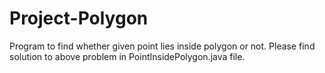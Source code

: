 # Project-Polygon
Program to find whether given point lies inside polygon or not.
Please find solution to above problem in PointInsidePolygon.java file.
